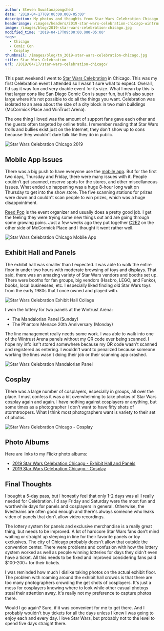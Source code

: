 ```yaml
---
author: Steven Suwatanapongched
date: '2019-04-17T09:00:00.000-05:00'
description: My photos and thoughts from Star Wars Celebration Chicago 2019.
headerimage: /images/headers/2019-star-wars-celebration-chicago-wintrust-arena.jpg
image: /images/blog/2019-star-wars-celebration-chicago.jpg
modified_time: '2019-04-17T09:00:00.000-05:00'
tags:
  - Chicago
  - Comic Con
  - Cosplay
thumbnail: /images/blog/tn_2019-star-wars-celebration-chicago.jpg
title: Star Wars Celebration
url: /2019/04/17/star-wars-celebration-chicago/
---
```



This past weekend I went to [Star Wars Celebration](https://www.starwarscelebration.com/) in Chicago. This was my first Celebration event I attended so I wasn't sure what to expect. Overall, I'd say it was fun and very doable event for its size. What I mean by this is that larger cons like San Diego Comic Con is super fun, but it's also super large where it's not possible to do all the things you want. Celebration was isolated to an area about the size of a city block in two main buildings (McCormick Place and WinTrust Arena).

The one thing I loved was the amount of support fans gave each other and the guests often targeted by online trolls. I remember reading that Star Wars trolls and bullies exist just on the Internet, they don't show up to cons because they wouldn't dare talk like they do in public.

![Star Wars Celebration Chicago 2019](/images/blog/2019-star-wars-celebration-chicago.jpg)

## Mobile App Issues

There was a big push to have everyone use the [mobile app](https://www.starwarscelebration.com/Explore/Mobile-App/). But for the first two days, Thursday and Friday, there were many issues with it. People couldn't get scanned, reserve spots for the stores, and other miscellaneous issues. What ended up happening was a huge 8-hour long wait on Thursday to get into the show store. The five scanning stations for prizes were down and couldn't scan people to win prizes, which was a huge disappointment.

[Reed Pop](https://www.reedpop.com) is the event organizer and usually does a pretty good job. I get the feeling they were trying some new things out and are going through some growing pains. Just a few weeks ago they put together [C2E2](http://c2e2.com/) on the other side of McCormick Place and I thought it went rather well.

![Star Wars Celebration Chicago Mobile App](/images/blog/2019-star-wars-celebration-chicago-mobile-app.jpg)

## Exhibit Hall and Panels

The exhibit hall was smaller than I expected. I was able to walk the entire floor in under two hours with moderate browsing of toys and displays. That said, there was an amazing variety of Star Wars vendors and booths set up. There were booths for fan groups, big vendors (Hasbro, LEGO, and Funko), books, local businesses, etc. I especially liked finding old Star Wars toys from the early 1980s that I once owned and played with.

![Star Wars Celebration Exhibit Hall Collage](/images/blog/2019-star-wars-celebration-chicago-exhibit-hall-collage.jpg)

I won the lottery for two panels at the Wintrust Arena:

* The Mandalorian Panel (Sunday)
* The Phantom Menace 20th Anniversary (Monday)

The line management really needs some work. I was able to walk into one of the Wintrust Arena panels without my QR code ever being scanned. I hope my info isn't stored somewhere because my QR code wasn't scanned and registered as entering. I wouldn't want to penalized because someone working the lines wasn't doing their job or their scanning app crashed.

![Star Wars Celebration Mandalorian Panel](/images/blog/2019-star-wars-celebration-wintrust-mandalorian-panel-pano.jpg)

## Cosplay

There was a large number of cosplayers, especially in groups, all over the place. I must confess it was a bit overwhelming to take photos of Star Wars cosplay again and again. I have nothing against cosplayers or anything, but some times as a photographer I don't want to have fifty shots of stormtroopers. What I think most photographers want is variety to their set of photos.

![Star Wars Celebration Chicago - Cosplay](/images/blog/2019-star-wars-celebration-chicago-cosplay.jpg)

## Photo Albums

Here are links to my Flickr photo albums:

* [2019 Star Wars Celebration Chicago - Exhibit Hall and Panels](https://www.flickr.com/photos/sunpech/albums/72157708215650884)
* [2019 Star Wars Celebration Chicago - Cosplay](https://www.flickr.com/photos/sunpech/albums/72157690950300213)

## Final Thoughts

I bought a 5-day pass, but I honestly feel that only 1-2 days was all I really needed for Celebration. I'd say Friday and Saturday were the most fun and worthwhile days for panels and cosplayers in general. Otherwise, the livesteams are often good enough and there's always someone who leaks video of panels that don't allow video recordings.

The lottery system for panels and exclusive merchandise is a really great thing, but needs to be improved. A lot of hardcore Star Wars fans don't mind waiting or straight up sleeping in line for their favorite panels or toy exclusives. The city of Chicago probably doesn't allow that outside the convention center. There were problems and confusion with how the lottery system worked as well as people winning lotteries for days they didn't even have a ticket. All this needs to be fixed and improved considering fans paid $100-200+ for their tickets.

I was reminded how much I dislike taking photos on the actual exhibit floor. The problem with roaming around the exhibit hall crowds is that there are too many photographers crowding the get shots of cosplayers. It's just a mess for cosplayers knowing where to look while other casual photogs steal their attention away. It's really not my preference to capture photos there.

Would I go again? Sure, if it was convenient for me to get there. And I probably wouldn't buy tickets for all the days unless I knew I was going to enjoy each and every day. I love Star Wars, but probably not to the level to spend five days straight there.